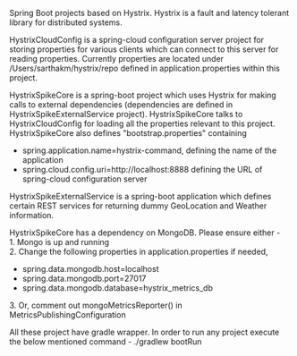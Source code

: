 Spring Boot projects based on Hystrix. Hystrix is a fault and latency tolerant library for distributed systems.

HystrixCloudConfig is a spring-cloud configuration server project for storing properties for various clients which can connect to this server for reading properties. Currently properties are located under /Users/sarthakm/hystrix/repo defined in application.properties within this project.

HystrixSpikeCore is a spring-boot project which uses Hystrix for making calls to external dependencies (dependencies are defined in HystrixSpikeExternalService project).
HystrixSpikeCore talks to HystrixCloudConfig for loading all the properties relevant to this project. HystrixSpikeCore also defines "bootstrap.properties" containing
<ul>
<li>spring.application.name=hystrix-command, defining the name of the application</li> <li>spring.cloud.config.uri=http://localhost:8888 defining the URL of spring-cloud configuration server</li>
</ul>

HystrixSpikeExternalService is a spring-boot application which defines certain REST services for returning dummy GeoLocation and Weather information.

HystrixSpikeCore has a dependency on MongoDB. Please ensure either - <br />
    1. Mongo is up and running <br />
    2. Change the following properties in application.properties if needed, <br />
        <ul><li>
        spring.data.mongodb.host=localhost </li>
        <li>spring.data.mongodb.port=27017 </li>
        <li>spring.data.mongodb.database=hystrix_metrics_db </li></ul>
    3.  Or, comment out mongoMetricsReporter() in MetricsPublishingConfiguration <br />

All these project have gradle wrapper. In order to run any project execute the below mentioned command -
      ./gradlew bootRun
